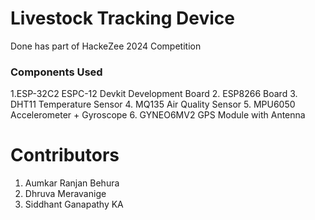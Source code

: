 # Livestock Tracking Device 
Done has part of HackeZee 2024 Competition
### Components Used
1.ESP-32C2 ESPC-12 Devkit Development Board
2. ESP8266 Board
3. DHT11 Temperature Sensor
4. MQ135 Air Quality Sensor
5. MPU6050 Accelerometer + Gyroscope
6. GYNEO6MV2 GPS Module with Antenna

# Contributors
1. Aumkar Ranjan Behura
2. Dhruva Meravanige
3. Siddhant Ganapathy KA
